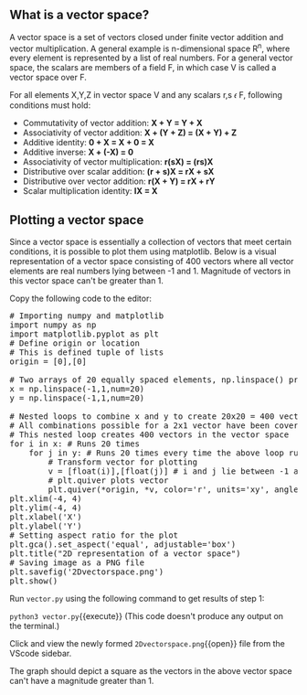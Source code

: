 ## What is a vector space?
A vector space is a set of vectors closed under finite vector addition and vector multiplication. A general example is n-dimensional space R<sup>n</sup>, where every element is represented by a list of real numbers. For a general vector space, the scalars are members of a field F, in which case V is called a vector space over F.

For all elements X,Y,Z in vector space V and any scalars r,s 𝜖 F, following conditions must hold:
* Commutativity of vector addition:
**X + Y = Y + X**
* Associativity of vector addition:
**X + (Y + Z) = (X + Y) + Z**
* Additive identity:
**0 + X = X + 0 = X**
* Additive inverse:
**X + (-X) = 0**
* Associativity of vector multiplication:
**r(sX) = (rs)X**
* Distributive over scalar addition:
**(r + s)X = rX + sX**
* Distributive over vector addition:
**r(X + Y) = rX + rY**
* Scalar multiplication identity:
**IX = X**

## Plotting a vector space
Since a vector space is essentially a collection of vectors that meet certain conditions, it is possible to plot them using matplotlib. Below is a visual representation of a vector space consisting of 400 vectors where all vector elements are real numbers lying between -1 and 1. Magnitude of vectors in this vector space can't be greater than 1.

Copy the following code to the editor:

<pre class="file" data-filename="vector.py" data-target="replace">
# Importing numpy and matplotlib
import numpy as np
import matplotlib.pyplot as plt
# Define origin or location
# This is defined tuple of lists
origin = [0],[0]

# Two arrays of 20 equally spaced elements, np.linspace() provides this functionality
x = np.linspace(-1,1,num=20)
y = np.linspace(-1,1,num=20)

# Nested loops to combine x and y to create 20x20 = 400 vectors for the vector space
# All combinations possible for a 2x1 vector have been covered using the nested loop
# This nested loop creates 400 vectors in the vector space
for i in x: # Runs 20 times
    for j in y: # Runs 20 times every time the above loop runs
        # Transform vector for plotting
        v = [float(i)],[float(j)] # i and j lie between -1 and 1
        # plt.quiver plots vector
        plt.quiver(*origin, *v, color='r', units='xy', angles='xy', scale_units='xy', scale=1)
plt.xlim(-4, 4)
plt.ylim(-4, 4)
plt.xlabel('X')
plt.ylabel('Y')
# Setting aspect ratio for the plot
plt.gca().set_aspect('equal', adjustable='box')
plt.title("2D representation of a vector space")
# Saving image as a PNG file
plt.savefig('2Dvectorspace.png')
plt.show()
</pre>

Run `vector.py` using the following command to get results of step 1:

`python3 vector.py`{{execute}} (This code doesn't produce any output on the terminal.)

Click and view the newly formed `2Dvectorspace.png`{{open}} file from the VScode sidebar.

The graph should depict a square as the vectors in the above vector space can't have a magnitude greater than 1.

